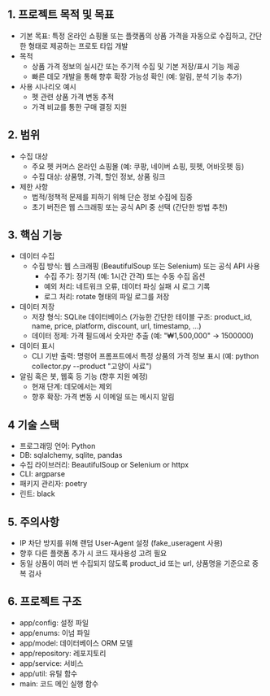 ## 1. 프로젝트 목적 및 목표

- 기본 목표: 특정 온라인 쇼핑몰 또는 플랫폼의 상품 가격을 자동으로 수집하고, 간단한 형태로 제공하는 프로토 타입 개발
- 목적
    - 상품 가격 정보의 실시간 또는 주기적 수집 및 기본 저장/표시 기능 제공
    - 빠른 데모 개발을 통해 향후 확장 가능성 확인 (예: 알림, 분석 기능 추가)
- 사용 시나리오 예시
    - 펫 관련 상품 가격 변동 추적
    - 가격 비교를 통한 구매 결정 지원

## 2. 범위

- 수집 대상
    - 주요 펫 커머스 온라인 쇼핑몰 (예: 쿠팡, 네이버 쇼핑, 핏펫, 어바웃펫 등)
    - 수집 대상: 상품명, 가격, 할인 정보, 상품 링크
- 제한 사항
    - 법적/정책적 문제를 피하기 위해 단순 정보 수집에 집중
    - 초기 버전은 웹 스크래핑 또는 공식 API 중 선택 (간단한 방법 추천)

## 3. 핵심 기능

- 데이터 수집
    - 수집 방식: 웹 스크래핑 (BeautifulSoup 또는 Selenium) 또는 공식 API 사용
        - 수집 주기: 정기적 (예: 1시간 간격) 또는 수동 수집 옵션
        - 예외 처리: 네트워크 오류, 데이터 파싱 실패 시 로그 기록
        - 로그 처리: rotate 형태의 파일 로그를 저장
- 데이터 저장
    - 저장 형식: SQLite 데이터베이스 (가능한 간단한 테이블 구조: product_id, name, price, platform, discount, url, timestamp, ...)
    - 데이터 정제: 가격 필드에서 숫자만 추출 (예: "₩1,500,000" → 1500000)
- 데이터 표시
    - CLI 기반 출력: 명령어 프롬프트에서 특정 상품의 가격 정보 표시 (예: python collector.py --product "고양이 사료")
- 알림 혹은 봇, 웹훅 등 기능 (향후 지원 예정)
    - 현재 단계: 데모에서는 제외
    - 향후 확장: 가격 변동 시 이메일 또는 메시지 알림

## 4 기술 스택

- 프로그래밍 언어: Python
- DB: sqlalchemy, sqlite, pandas
- 수집 라이브러리: BeautifulSoup or Selenium or httpx
- CLI: argparse
- 패키지 관리자: poetry
- 린트: black

## 5. 주의사항

- IP 차단 방지를 위해 랜덤 User-Agent 설정 (fake_useragent 사용)
- 향후 다른 플랫폼 추가 시 코드 재사용성 고려 필요
- 동일 상품이 여러 번 수집되지 않도록 product_id 또는 url, 상품명을 기준으로 중복 검사

## 6. 프로젝트 구조

- app/config: 설정 파일
- app/enums: 이넘 파일
- app/model: 데이터베이스 ORM 모델
- app/repository: 레포지토리
- app/service: 서비스
- app/util: 유틸 함수
- main: 코드 메인 실행 함수

